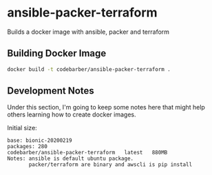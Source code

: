 # ansible-packer-terraform

Builds a docker image with ansible, packer and terraform

## Building Docker Image
```bash
docker build -t codebarber/ansible-packer-terraform .
```

## Development Notes

Under this section, I'm going to keep some notes here that might help others learning how to create docker images.

Initial size:
```
base: bionic-20200219
packages: 280
codebarber/ansible-packer-terraform   latest   880MB
Notes: ansible is default ubuntu package.
       packer/terraform are binary and awscli is pip install
```